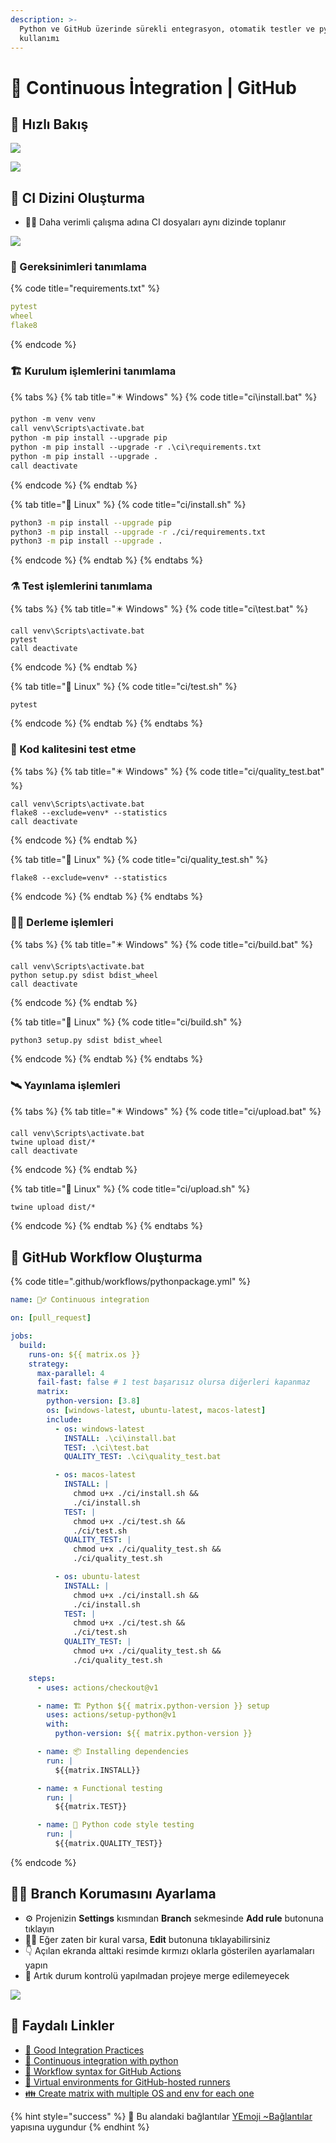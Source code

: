 ```yaml
---
description: >-
  Python ve GitHub üzerinde sürekli entegrasyon, otomatik testler ve pytest
  kullanımı
---
```


# 🔄 Continuous İntegration | GitHub

## 👀 Hızlı Bakış

![](../../.gitbook/assets/github\_ci\_example.png)

![](../../.gitbook/assets/ci\_fast\_notes.png)

## 📂 CI Dizini Oluşturma

* 👨‍💼 Daha verimli çalışma adına CI dosyaları aynı dizinde toplanır

![](../../.gitbook/assets/ci\_folder\_structure.png)

### 📃 Gereksinimleri tanımlama

{% code title="requirements.txt" %}
```yaml
pytest
wheel
flake8
```
{% endcode %}

### 🏗️ Kurulum işlemlerini tanımlama

{% tabs %}
{% tab title="✴️ Windows" %}
{% code title="ci\install.bat" %}
```bash
python -m venv venv
call venv\Scripts\activate.bat
python -m pip install --upgrade pip
python -m pip install --upgrade -r .\ci\requirements.txt
python -m pip install --upgrade .
call deactivate

```
{% endcode %}
{% endtab %}

{% tab title="🐧 Linux" %}
{% code title="ci/install.sh" %}
```bash
python3 -m pip install --upgrade pip 
python3 -m pip install --upgrade -r ./ci/requirements.txt
python3 -m pip install --upgrade .

```
{% endcode %}
{% endtab %}
{% endtabs %}

### ⚗️ Test işlemlerini tanımlama

{% tabs %}
{% tab title="✴️ Windows" %}
{% code title="ci\test.bat" %}
```
call venv\Scripts\activate.bat
pytest
call deactivate

```
{% endcode %}
{% endtab %}

{% tab title="🐧 Linux" %}
{% code title="ci/test.sh" %}
```
pytest

```
{% endcode %}
{% endtab %}
{% endtabs %}

### 🧪 Kod kalitesini test etme

{% tabs %}
{% tab title="✴️ Windows" %}
{% code title="ci/quality_test.bat" %}
```
call venv\Scripts\activate.bat
flake8 --exclude=venv* --statistics
call deactivate

```
{% endcode %}
{% endtab %}

{% tab title="🐧 Linux" %}
{% code title="ci/quality_test.sh" %}
```
flake8 --exclude=venv* --statistics

```
{% endcode %}
{% endtab %}
{% endtabs %}

### 👷‍♂️ Derleme işlemleri

{% tabs %}
{% tab title="✴️ Windows" %}
{% code title="ci/build.bat" %}
```
call venv\Scripts\activate.bat
python setup.py sdist bdist_wheel
call deactivate

```
{% endcode %}
{% endtab %}

{% tab title="🐧 Linux" %}
{% code title="ci/build.sh" %}
```
python3 setup.py sdist bdist_wheel

```
{% endcode %}
{% endtab %}
{% endtabs %}

### 🛰️ Yayınlama işlemleri

{% tabs %}
{% tab title="✴️ Windows" %}
{% code title="ci/upload.bat" %}
```
call venv\Scripts\activate.bat
twine upload dist/*
call deactivate

```
{% endcode %}
{% endtab %}

{% tab title="🐧 Linux" %}
{% code title="ci/upload.sh" %}
```
twine upload dist/*

```
{% endcode %}
{% endtab %}
{% endtabs %}

## 🔀 GitHub Workflow Oluşturma

{% code title=".github/workflows/pythonpackage.yml" %}
```yaml
name: 🕵️‍♂️ Continuous integration

on: [pull_request]

jobs:
  build:
    runs-on: ${{ matrix.os }}
    strategy:
      max-parallel: 4
      fail-fast: false # 1 test başarısız olursa diğerleri kapanmaz
      matrix:
        python-version: [3.8]
        os: [windows-latest, ubuntu-latest, macos-latest]
        include:
          - os: windows-latest
            INSTALL: .\ci\install.bat
            TEST: .\ci\test.bat
            QUALITY_TEST: .\ci\quality_test.bat

          - os: macos-latest
            INSTALL: |
              chmod u+x ./ci/install.sh &&
              ./ci/install.sh
            TEST: |
              chmod u+x ./ci/test.sh &&
              ./ci/test.sh
            QUALITY_TEST: |
              chmod u+x ./ci/quality_test.sh &&
              ./ci/quality_test.sh

          - os: ubuntu-latest
            INSTALL: |
              chmod u+x ./ci/install.sh &&
              ./ci/install.sh
            TEST: |
              chmod u+x ./ci/test.sh &&
              ./ci/test.sh
            QUALITY_TEST: |
              chmod u+x ./ci/quality_test.sh &&
              ./ci/quality_test.sh

    steps:
      - uses: actions/checkout@v1

      - name: 🏗️ Python ${{ matrix.python-version }} setup
        uses: actions/setup-python@v1
        with:
          python-version: ${{ matrix.python-version }}

      - name: 📦 Installing dependencies
        run: |
          ${{matrix.INSTALL}}

      - name: ⚗️ Functional testing
        run: |
          ${{matrix.TEST}}

      - name: 🧐 Python code style testing
        run: |
          ${{matrix.QUALITY_TEST}}

```
{% endcode %}

## 👮‍♂️ Branch Korumasını Ayarlama

* ⚙️ Projenizin **Settings** kısmından **Branch** sekmesinde **Add rule** butonuna tıklayın
* 💁‍♂️ Eğer zaten bir kural varsa, **Edit** butonuna tıklayabilirsiniz
* 👇 Açılan ekranda alttaki resimde kırmızı oklarla gösterilen ayarlamaları yapın
* 🚀 Artık durum kontrolü yapılmadan projeye merge edilemeyecek

![](../../.gitbook/assets/github\_brach\_protection\_ci.png)

## 🔗 Faydalı Linkler

* [📖 Good Integration Practices](https://docs.pytest.org/en/latest/goodpractices.html)
* [📃 Continuous integration with python](https://realpython.com/python-continuous-integration/)
* [📖 Workflow syntax for GitHub Actions](https://help.github.com/en/actions/reference/workflow-syntax-for-github-actions)
* [📖 Virtual environments for GitHub-hosted runners](https://help.github.com/en/actions/reference/virtual-environments-for-github-hosted-runners)
* [👪 Create matrix with multiple OS and env for each one](https://github.community/t5/GitHub-Actions/Create-matrix-with-multiple-OS-and-env-for-each-one/td-p/38339)

{% hint style="success" %}
🚀 Bu alandaki bağlantılar [YEmoji \~Bağlantılar](https://emoji.yemreak.com/kullanim/baglantilar) yapısına uygundur
{% endhint %}
